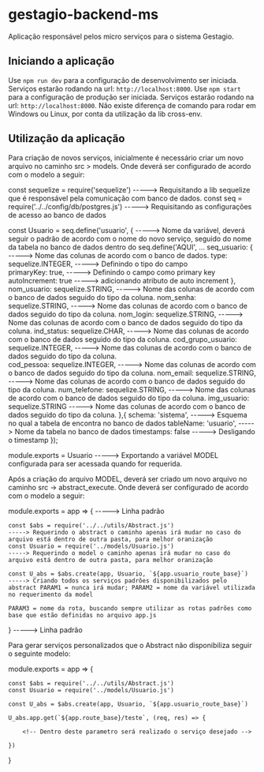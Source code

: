 # gestagio-backend-ms

Aplicação responsável pelos micro serviços para o sistema Gestagio.


## Iniciando a aplicação
Use `npm run dev` para a configuração de desenvolvimento ser iniciada. Serviços estarão rodando na url: `http://localhost:8000`.
Use `npm start` para a configuração de produção ser iniciada. Serviços estarão rodando na url: `http://localhost:8000`.
Não existe diferença de comando para rodar em Windows ou Linux, por conta da utilização da lib cross-env.

## Utilização da aplicação
Para criação de novos serviços, inicialmente é necessário criar um novo arquivo no caminho src > models.
Onde deverá ser configurado de acordo com o modelo a seguir:

const sequelize = require('sequelize')                      -----> Requisitando a lib sequelize que é responsável pela comunicação com banco de dados.
const seq = require('../../config/db/postgres.js')          -----> Requisitando as configurações de acesso ao banco de dados

const Usuario = seq.define('usuario', {                     -----> Nome da variável, deverá seguir o padrão de acordo com o nome do novo serviço, seguido do nome da tabela no banco de dados dentro do seq.define('AQUI', ...
    seq_usuario: {                                          -----> Nome das colunas de acordo com o banco de dados.
        type: sequelize.INTEGER,                            -----> Definindo o tipo do campo       
        primaryKey: true,                                   -----> Definindo o campo como primary key
        autoIncrement: true                                 -----> adicionando atributo de auto increment
    },
    nom_usuario: sequelize.STRING,                          -----> Nome das colunas de acordo com o banco de dados seguido do tipo da coluna.
    nom_senha: sequelize.STRING,                            -----> Nome das colunas de acordo com o banco de dados seguido do tipo da coluna.
    nom_login: sequelize.STRING,                            -----> Nome das colunas de acordo com o banco de dados seguido do tipo da coluna.
    ind_status: sequelize.CHAR,                             -----> Nome das colunas de acordo com o banco de dados seguido do tipo da coluna.
    cod_grupo_usuario: sequelize.INTEGER,                   -----> Nome das colunas de acordo com o banco de dados seguido do tipo da coluna.    
    cod_pessoa: sequelize.INTEGER,                          -----> Nome das colunas de acordo com o banco de dados seguido do tipo da coluna.
    nom_email: sequelize.STRING,                            -----> Nome das colunas de acordo com o banco de dados seguido do tipo da coluna.
    num_telefone: sequelize.STRING,                         -----> Nome das colunas de acordo com o banco de dados seguido do tipo da coluna.
    img_usuario: sequelize.STRING                           -----> Nome das colunas de acordo com o banco de dados seguido do tipo da coluna.
    },{
    schema: 'sistema',                                      -----> Esquema no qual a tabela de encontra no banco de dados
    tableName: 'usuario',                                   -----> Nome da tabela no banco de dados
    timestamps: false                                       -----> Desligando o timestamp
});

module.exports = Usuario                                    -----> Exportando a variável MODEL configurada para ser acessada quando for requerida.

Após a criação do arquivo MODEL, deverá ser criado um novo arquivo no caminho src -> abstract_execute.
Onde deverá ser configurado de acordo com o modelo a seguir:

module.exports = app => {                                                   -----> Linha padrão
    
    const $abs = require('../../utils/Abstract.js')                         -----> Requerindo o abstract o caminho apenas irá mudar no caso do arquivo está dentro de outra pasta, para melhor oranização
    const Usuario = require('../models/Usuario.js')                         -----> Requerindo o model o caminho apenas irá mudar no caso do arquivo está dentro de outra pasta, para melhor oranização
    
    const U_abs = $abs.create(app, Usuario, `${app.usuario_route_base}`)    -----> Criando todos os serviços padrões disponibilizados pelo abstract PARAM1 = nunca irá mudar; PARAM2 = nome da variável utilizada no requerimento da model 
                                                                                   PARAM3 = nome da rota, buscando sempre utilizar as rotas padrões como base que estão definidas no arquivo app.js    
}                                                                           -----> Linha padrão

Para gerar serviços personalizados que o Abstract não disponibiliza seguir o seguinte modelo:

module.exports = app => {
    
    const $abs = require('../../utils/Abstract.js')
    const Usuario = require('../models/Usuario.js')
    
    const U_abs = $abs.create(app, Usuario, `${app.usuario_route_base}`)

    U_abs.app.get(`${app.route_base}/teste`, (req, res) => {         
        
        <!-- Dentro deste parametro será realizado o serviço desejado -->
        
    })

}